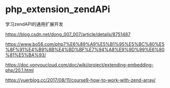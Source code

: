 # php_extension_zendAPi
学习zendAPI的通用扩展开发

https://blog.csdn.net/dong_007_007/article/details/8751487

https://www.bo56.com/php7%E6%89%A9%E5%B1%95%E5%BC%80%E5%8F%91%E4%B9%8B%E4%BD%BF%E7%94%A8%E9%9D%99%E6%80%81%E5%BA%93/

https://doc.yonyoucloud.com/doc/wiki/project/extending-embedding-php/20.1.html

https://yuerblog.cc/2017/08/11/course9-how-to-work-with-zend-array/
